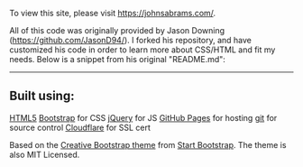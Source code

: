 To view this site, please visit https://johnsabrams.com/.

All of this code was originally provided by Jason Downing (https://github.com/JasonD94/). I forked his repository, and have customized his code in order to learn more about CSS/HTML and fit my needs. Below is a snippet from his original "README.md":

-----

Built using:
--------------------------------------------------------------------------------
[HTML5](https://developers.google.com/web/)
[Bootstrap](http://getbootstrap.com/) for CSS
[jQuery](https://jquery.com/) for JS
[GitHub Pages](https://pages.github.com/) for hosting
[git](https://git-scm.com/) for source control
[Cloudflare](https://dash.cloudflare.com/) for SSL cert

Based on the
[Creative Bootstrap theme](http://startbootstrap.com/template-overviews/creative/)
from [Start Bootstrap](http://startbootstrap.com/).
The theme is also MIT Licensed.
